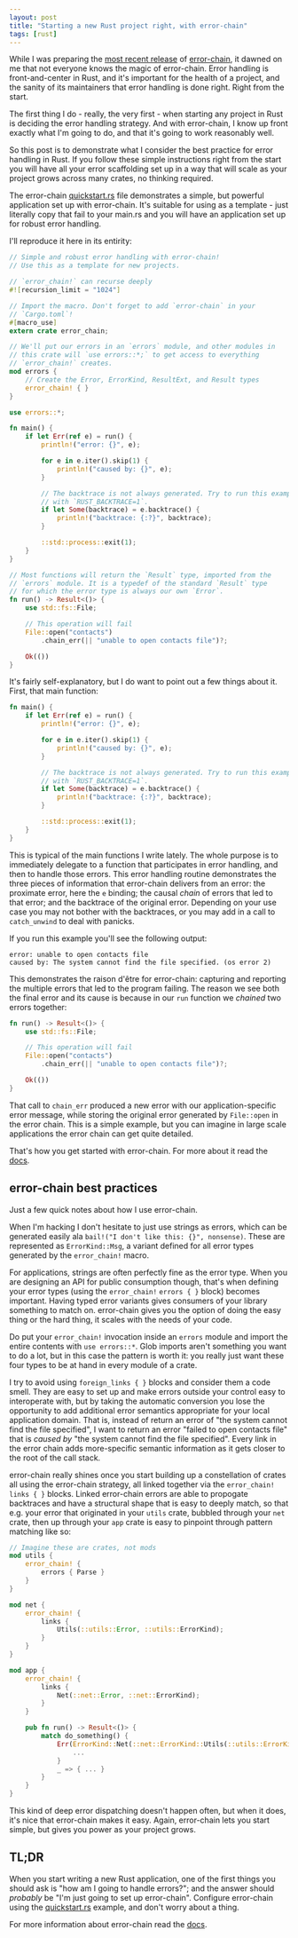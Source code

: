 ```yaml
---
layout: post
title: "Starting a new Rust project right, with error-chain"
tags: [rust]
---
```


While I was preparing the [most recent release][r] of [error-chain], it dawned on
me that not everyone knows the magic of error-chain. Error handling is
front-and-center in Rust, and it's important for the health of a project, and
the sanity of its maintainers that error handling is done right. Right from the
start.

The first thing I do - really, the very first - when starting any project in
Rust is deciding the error handling strategy. And with error-chain, I know up
front exactly what I'm going to do, and that it's going to work reasonably well.

So this post is to demonstrate what I consider the best practice for error
handling in Rust. If you follow these simple instructions right from the start
you will have all your error scaffolding set up in a way that will scale as your
project grows across many crates, no thinking required.

The error-chain [quickstart.rs] file demonstrates a simple, but powerful
application set up with error-chain. It's suitable for using as a template -
just literally copy that fail to your main.rs and you will have an application
set up for robust error handling.

I'll reproduce it here in its entirity:

```rust
// Simple and robust error handling with error-chain!
// Use this as a template for new projects.

// `error_chain!` can recurse deeply
#![recursion_limit = "1024"]

// Import the macro. Don't forget to add `error-chain` in your
// `Cargo.toml`!
#[macro_use]
extern crate error_chain;

// We'll put our errors in an `errors` module, and other modules in
// this crate will `use errors::*;` to get access to everything
// `error_chain!` creates.
mod errors {
    // Create the Error, ErrorKind, ResultExt, and Result types
    error_chain! { }
}

use errors::*;

fn main() {
    if let Err(ref e) = run() {
        println!("error: {}", e);

        for e in e.iter().skip(1) {
            println!("caused by: {}", e);
        }

        // The backtrace is not always generated. Try to run this example
        // with `RUST_BACKTRACE=1`.
        if let Some(backtrace) = e.backtrace() {
            println!("backtrace: {:?}", backtrace);
        }

        ::std::process::exit(1);
    }
}

// Most functions will return the `Result` type, imported from the
// `errors` module. It is a typedef of the standard `Result` type
// for which the error type is always our own `Error`.
fn run() -> Result<()> {
    use std::fs::File;

    // This operation will fail
    File::open("contacts")
        .chain_err(|| "unable to open contacts file")?;

    Ok(())
}
```

It's fairly self-explanatory, but I do want to point out a few things about it.
First, that main function:

```rust
fn main() {
    if let Err(ref e) = run() {
        println!("error: {}", e);

        for e in e.iter().skip(1) {
            println!("caused by: {}", e);
        }

        // The backtrace is not always generated. Try to run this example
        // with `RUST_BACKTRACE=1`.
        if let Some(backtrace) = e.backtrace() {
            println!("backtrace: {:?}", backtrace);
        }

        ::std::process::exit(1);
    }
}
```

This is typical of the main functions I write lately. The whole purpose is to
immediately delegate to a function that participates in error handling, and then
to handle those errors. This error handling routine demonstrates the three
pieces of information that error-chain delivers from an error: the proximate
error, here the `e` binding; the causal _chain_ of errors that led to that
error; and the backtrace of the original error. Depending on your use case you
may not bother with the backtraces, or you may add in a call to `catch_unwind`
to deal with panicks.

If you run this example you'll see the following output:

```
error: unable to open contacts file
caused by: The system cannot find the file specified. (os error 2)
```

This demonstrates the raison d'être for error-chain: capturing and reporting the
multiple errors that led to the program failing. The reason we see both the
final error and its cause is because in our `run` function we _chained_ two errors together:

```rust
fn run() -> Result<()> {
    use std::fs::File;

    // This operation will fail
    File::open("contacts")
        .chain_err(|| "unable to open contacts file")?;

    Ok(())
}
```

That call to `chain_err` produced a new error with our application-specific
error message, while storing the original error generated by `File::open` in the
error chain. This is a simple example, but you can imagine in large scale
applications the error chain can get quite detailed.

That's how you get started with error-chain. For more about it read the [docs].

## error-chain best practices

Just a few quick notes about how I use error-chain.

When I'm hacking I don't hesitate to just use strings as errors, which can be
generated easily ala `bail!("I don't like this: {}", nonsense)`. These are
represented as `ErrorKind::Msg`, a variant defined for all error types generated
by the `error_chain!` macro.

For applications, strings are often perfectly fine as the error type. When you
are designing an API for public consumption though, that's when defining your
error types (using the `error_chain!` `errors { }` block) becomes important.
Having typed error variants gives consumers of your library something to match
on. error-chain gives you the option of doing the easy thing or the hard thing,
it scales with the needs of your code.

Do put your `error_chain!` invocation inside an `errors` module and import the
entire contents with `use errors::*`. Glob imports aren't something you want to
do a lot, but in this case the pattern is worth it: you really just want these
four types to be at hand in every module of a crate.

I try to avoid using `foreign_links { }` blocks and consider them a code smell.
They are easy to set up and make errors outside your control easy to
interoperate with, but by taking the automatic conversion you lose the
opportunity to add additional error semantics appropriate for your local
application domain. That is, instead of return an error of "the system cannot
find the file specified", I want to return an error "failed to open contacts
file" that is _caused by_ "the system cannot find the file specified". Every
link in the error chain adds more-specific semantic information as it gets
closer to the root of the call stack.

error-chain really shines once you start building up a constellation of crates
all using the error-chain strategy, all linked together via the `error_chain!`
`links { }` blocks. Linked error-chain errors are able to propogate backtraces
and have a structural shape that is easy to deeply match, so that e.g.
your error that originated in your `utils` crate, bubbled through your `net`
crate, then up through your `app` crate is easy to pinpoint through pattern
matching like so:

```rust
// Imagine these are crates, not mods
mod utils {
    error_chain! {
        errors { Parse }
    }
}

mod net {
    error_chain! {
        links {
            Utils(::utils::Error, ::utils::ErrorKind);
        }
    }
}

mod app {
    error_chain! {
        links {
            Net(::net::Error, ::net::ErrorKind);
        }
    }

    pub fn run() -> Result<()> {
        match do_something() {
            Err(ErrorKind::Net(::net::ErrorKind::Utils(::utils::ErrorKind::Parse), _)) => {
                ...                                                                                   
            }
            _ => { ... }
        }
    }
}
```

This kind of deep error dispatching doesn't happen often, but when it does, it's
nice that error-chain makes it easy. Again, error-chain lets you start simple,
but gives you power as your project grows.

## TL;DR

When you start writing a new Rust application, one of the first things you
should ask is "how am I going to handle errors?"; and the answer should
_probably_ be "I'm just going to set up error-chain". Configure error-chain
using the [quickstart.rs] example, and don't worry about a thing.

For more information about error-chain read the [docs].

[r]: https://users.rust-lang.org/t/announcing-error-chain-a-library-for-consistent-and-reliable-rust-error-handling/6133/30
[error-chain]: https://github.com/brson/error-chain
[quickstart.rs]: https://github.com/brson/error-chain/blob/master/examples/quickstart.rs
[docs]: https://docs.rs/error-chain/0.7.1/error_chain/
